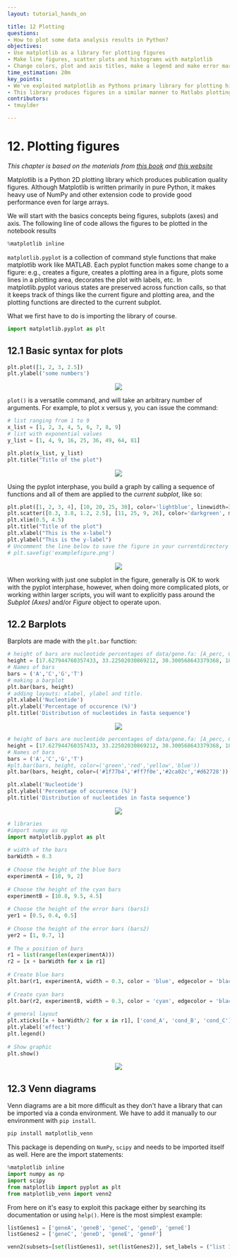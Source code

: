 ```yaml
---
layout: tutorial_hands_on

title: 12 Plotting
questions:
- How to plot some data analysis results in Python?
objectives:
- Use matplotlib as a library for plotting figures
- Make line figures, scatter plots and histograms with matplotlib
- Change colors, plot and axis titles, make a legend and make error margins
time_estimation: 20m
key_points:
- We've exploited matplotlib as Pythons primary library for plotting high-quality figures
- This library produces figures in a similar manner to Matlabs plotting library
contributors:
- tmuylder

---
```



# 12. Plotting figures
*This chapter is based on the materials from [this book](https://www.packtpub.com/eu/big-data-and-business-intelligence/become-python-data-analyst) and [this website](https://python-graph-gallery.com/8-add-confidence-interval-on-barplot/)*

Matplotlib is a Python 2D plotting library which produces publication quality figures. Although Matplotlib is written primarily in pure Python, it makes heavy use of NumPy and other extension code to provide good performance even for large arrays.

We will start with the basics concepts being figures, subplots (axes) and axis. The following line of code allows the figures to be plotted in the notebook results


```python
%matplotlib inline
```

`matplotlib.pyplot` is a collection of command style functions that make matplotlib work like MATLAB. Each pyplot function makes some change to a figure: e.g., creates a figure, creates a plotting area in a figure, plots some lines in a plotting area, decorates the plot with labels, etc. In matplotlib.pyplot various states are preserved across function calls, so that it keeps track of things like the current figure and plotting area, and the plotting functions are directed to the current subplot.

What we first have to do is importing the library of course. 


```python
import matplotlib.pyplot as plt
```

## 12.1 Basic syntax for plots

```python
plt.plot([1, 2, 3, 2.5])
plt.ylabel('some numbers')
```

<center><img src="../../images/plotting1.png" /></center>

`plot()` is a versatile command, and will take an arbitrary number of arguments. For example, to plot x versus y, you can issue the command:



```python
# list ranging from 1 to 9
x_list = [1, 2, 3, 4, 5, 6, 7, 8, 9]
# list with exponential values
y_list = [1, 4, 9, 16, 25, 36, 49, 64, 81]
```


```python
plt.plot(x_list, y_list)
plt.title("Title of the plot")
```

<center><img src="../../images/plotting2.png" /></center>

Using the pyplot interphase, you build a graph by calling a sequence of functions and all of them are applied to the *current subplot*, like so:


```python
plt.plot([1, 2, 3, 4], [10, 20, 25, 30], color='lightblue', linewidth=3)
plt.scatter([0.3, 3.8, 1.2, 2.5], [11, 25, 9, 26], color='darkgreen', marker='^')
plt.xlim(0.5, 4.5)
plt.title("Title of the plot")
plt.xlabel("This is the x-label")
plt.ylabel("This is the y-label")
# Uncomment the line below to save the figure in your currentdirectory
# plt.savefig('examplefigure.png')
```
<center><img src="../../images/plotting3.png" /></center>

When working with just one subplot in the figure, generally is OK to work with the pyplot interphase, however, when doing more complicated plots, or working within larger scripts, you will want to explicitly pass around the *Subplot (Axes)* and/or *Figure* object to operate upon.

## 12.2 Barplots
Barplots are made with the `plt.bar` function:

```python
# height of bars are nucleotide percentages of data/gene.fa: [A_perc, C_perc, G_perc, T_perc]
height = [17.627944760357433, 33.22502030869212, 30.300568643379368, 18.846466287571083]
# Names of bars
bars = ('A','C','G','T')
# making a barplot
plt.bar(bars, height)
# adding layouts: xlabel, ylabel and title. 
plt.xlabel('Nucleotide')
plt.ylabel('Percentage of occurence (%)')
plt.title('Distribution of nucleotides in fasta sequence')
```

<center><img src="../../images/plotting4.png" /></center>

```python
# height of bars are nucleotide percentages of data/gene.fa: [A_perc, C_perc, G_perc, T_perc]
height = [17.627944760357433, 33.22502030869212, 30.300568643379368, 18.846466287571083]
# Names of bars
bars = ('A','C','G','T')
#plt.bar(bars, height, color=('green','red','yellow','blue'))
plt.bar(bars, height, color=('#1f77b4','#ff7f0e','#2ca02c','#d62728'))

plt.xlabel('Nucleotide')
plt.ylabel('Percentage of occurence (%)')
plt.title('Distribution of nucleotides in fasta sequence')
```
<center><img src="../../images/plotting5.png" /></center>

```python
# libraries
#import numpy as np
import matplotlib.pyplot as plt
 
# width of the bars
barWidth = 0.3
 
# Choose the height of the blue bars
experimentA = [10, 9, 2]
 
# Choose the height of the cyan bars
experimentB = [10.8, 9.5, 4.5]
 
# Choose the height of the error bars (bars1)
yer1 = [0.5, 0.4, 0.5]
 
# Choose the height of the error bars (bars2)
yer2 = [1, 0.7, 1]
 
# The x position of bars
r1 = list(range(len(experimentA)))
r2 = [x + barWidth for x in r1]
 
# Create blue bars
plt.bar(r1, experimentA, width = 0.3, color = 'blue', edgecolor = 'black', yerr=yer1, capsize=5, label='Experiment A') # Capsize is the width of errorbars
 
# Create cyan bars
plt.bar(r2, experimentB, width = 0.3, color = 'cyan', edgecolor = 'black', yerr=yer2, capsize=7, label='Experiment B')
 
# general layout
plt.xticks([x + barWidth/2 for x in r1], ['cond_A', 'cond_B', 'cond_C'])
plt.ylabel('effect')
plt.legend()
 
# Show graphic
plt.show()

```

<center><img src="../../images/plotting6.png" /></center>

## 12.3 Venn diagrams

Venn diagrams are a bit more difficult as they don't have a library that can be imported via a conda environment. We have to add it manually to our environment with `pip install`. 

```python
pip install matplotlib_venn
```

This package is depending on `NumPy`, `scipy` and needs to be imported itself as well. Here are the import statements:
```python
%matplotlib inline
import numpy as np
import scipy
from matplotlib import pyplot as plt
from matplotlib_venn import venn2
```

From here on it's easy to exploit this package either by searching its documentation or using `help()`. Here is the most simplest example:

```python
listGenes1 = ['geneA', 'geneB', 'geneC', 'geneD', 'geneE']
listGenes2 = ['geneC', 'geneD', 'geneE', 'geneF']
```

```python
venn2(subsets=[set(listGenes1), set(listGenes2)], set_labels = ("list 1", "list 2"))
```
